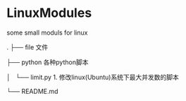 # LinuxModules
some small moduls for linux


.
├── file              文件

├── python            各种python脚本

│   └── limit.py      1. 修改linux(Ubuntu)系统下最大并发数的脚本

└── README.md
